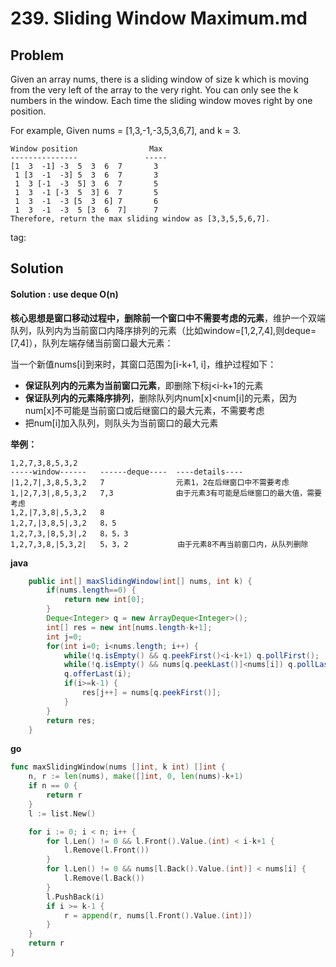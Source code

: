 # 239. Sliding Window Maximum.md

## Problem

Given an array nums, there is a sliding window of size k which is moving from the very left of the array to the very right. You can only see the k numbers in the window. Each time the sliding window moves right by one position.

For example,
Given nums = [1,3,-1,-3,5,3,6,7], and k = 3.

```
Window position                Max
---------------               -----
[1  3  -1] -3  5  3  6  7       3
 1 [3  -1  -3] 5  3  6  7       3
 1  3 [-1  -3  5] 3  6  7       5
 1  3  -1 [-3  5  3] 6  7       5
 1  3  -1  -3 [5  3  6] 7       6
 1  3  -1  -3  5 [3  6  7]      7
Therefore, return the max sliding window as [3,3,5,5,6,7].
```

tag:

## Solution

#### Solution : use deque O(n)

**核心思想是窗口移动过程中，删除前一个窗口中不需要考虑的元素**，维护一个双端队列，队列内为当前窗口内降序排列的元素（比如window=[1,2,7,4],则deque=[7,4]），队列左端存储当前窗口最大元素：

当一个新值nums[i]到来时，其窗口范围为[i-k+1, i]，维护过程如下：
- **保证队列内的元素为当前窗口元素**，即删除下标j<i-k+1的元素
- **保证队列内的元素降序排列**，删除队列内num[x]<num[i]的元素，因为num[x]不可能是当前窗口或后继窗口的最大元素，不需要考虑
- 把num[i]加入队列，则队头为当前窗口的最大元素

**举例：**
```
1,2,7,3,8,5,3,2
-----window------   ------deque----  ----details----
|1,2,7|,3,8,5,3,2   7                元素1，2在后继窗口中不需要考虑
1,|2,7,3|,8,5,3,2   7,3              由于元素3有可能是后继窗口的最大值，需要考虑
1,2,|7,3,8|,5,3,2   8
1,2,7,|3,8,5|,3,2   8，5
1,2,7,3,|8,5,3|,2   8，5，3
1,2,7,3,8,|5,3,2|   5，3，2           由于元素8不再当前窗口内，从队列删除
```


**java**
```java
	public int[] maxSlidingWindow(int[] nums, int k) {
	    if(nums.length==0) {
	        return new int[0];
	    }
		Deque<Integer> q = new ArrayDeque<Integer>();
		int[] res = new int[nums.length-k+1];
		int j=0;
		for(int i=0; i<nums.length; i++) {
			while(!q.isEmpty() && q.peekFirst()<i-k+1) q.pollFirst();
			while(!q.isEmpty() && nums[q.peekLast()]<nums[i]) q.pollLast();
			q.offerLast(i);
			if(i>=k-1) {
				res[j++] = nums[q.peekFirst()];
			}
		}
		return res;
	}
```

**go**
```go
func maxSlidingWindow(nums []int, k int) []int {
	n, r := len(nums), make([]int, 0, len(nums)-k+1)
	if n == 0 {
		return r
	}
	l := list.New()

	for i := 0; i < n; i++ {
		for l.Len() != 0 && l.Front().Value.(int) < i-k+1 {
			l.Remove(l.Front())
		}
		for l.Len() != 0 && nums[l.Back().Value.(int)] < nums[i] {
			l.Remove(l.Back())
		}
		l.PushBack(i)
		if i >= k-1 {
			r = append(r, nums[l.Front().Value.(int)])
		}
	}
	return r
}
```